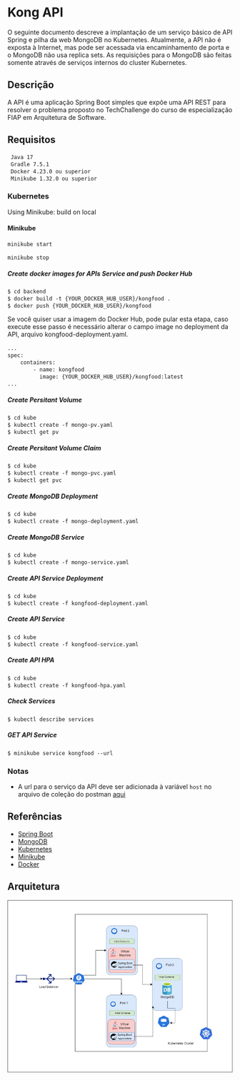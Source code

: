 # Kong API
O seguinte documento descreve a implantação de um serviço básico de API Spring e pilha da web MongoDB no Kubernetes. Atualmente, a API não é exposta à Internet, mas pode ser acessada via encaminhamento de porta e o MongoDB não usa replica sets. As requisições para o MongoDB são feitas somente através de serviços internos do cluster Kubernetes.

## Descrição
A API é uma aplicação Spring Boot simples que expõe uma API REST para resolver o problema proposto no TechChallenge do curso de especialização FIAP em Arquitetura de Software.

## Requisitos
```
 Java 17
 Gradle 7.5.1
 Docker 4.23.0 ou superior
 Minikube 1.32.0 ou superior
```

### Kubernetes
Using Minikube: build on local

#### Minikube
```
minikube start
```

```
minikube stop
```

##### Create docker images for APIs Service and push Docker Hub
```
$ cd backend
$ docker build -t {YOUR_DOCKER_HUB_USER}/kongfood .
$ docker push {YOUR_DOCKER_HUB_USER}/kongfood
```
Se você quiser usar a imagem do Docker Hub, pode pular esta etapa, caso execute esse passo é necessário alterar o campo image no deployment da API, arquivo kongfood-deployment.yaml.

```
...
spec:
    containers:
        - name: kongfood
          image: {YOUR_DOCKER_HUB_USER}/kongfood:latest
...
```

##### Create Persitant Volume
```
$ cd kube
$ kubectl create -f mongo-pv.yaml
$ kubectl get pv
```

##### Create Persitant Volume Claim
```
$ cd kube
$ kubectl create -f mongo-pvc.yaml
$ kubectl get pvc
```
##### Create MongoDB Deployment
```
$ cd kube
$ kubectl create -f mongo-deployment.yaml
```

##### Create MongoDB Service
```
$ cd kube
$ kubectl create -f mongo-service.yaml
```

##### Create API Service Deployment
```
$ cd kube
$ kubectl create -f kongfood-deployment.yaml
```

##### Create API Service
```
$ cd kube
$ kubectl create -f kongfood-service.yaml
```

##### Create API HPA
```
$ cd kube
$ kubectl create -f kongfood-hpa.yaml
```

##### Check Services
```
$ kubectl describe services
```

##### GET API Service
```
$ minikube service kongfood --url
```

### Notas
- A url para o serviço da API deve ser adicionada à variável `host` no arquivo de coleção do postman [aqui](/backend/src/main/resources/Tech_Challenge.postman_collection.json)

## Referências
- [Spring Boot](https://spring.io/projects/spring-boot)
- [MongoDB](https://www.mongodb.com/)
- [Kubernetes](https://kubernetes.io/)
- [Minikube](https://minikube.sigs.k8s.io/docs/)
- [Docker](https://www.docker.com/)

## Arquitetura
![Arquitetura](/backend/src/main/resources/arquitetura-infraestrutura-tech-challenge-fase-2.jpg)